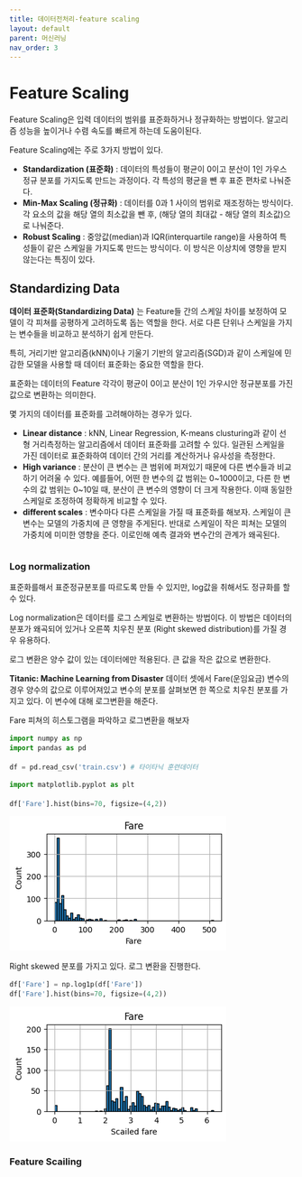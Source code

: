 ```yaml
---
title: 데이터전처리-feature scaling
layout: default
parent: 머신러닝
nav_order: 3
---
```


# Feature Scaling

Feature Scaling은 입력 데이터의 범위를 표준화하거나 정규화하는 방법이다. 알고리즘 성능을 높이거나 수렴 속도를 빠르게 하는데 도움이된다.

Feature Scaling에는 주로 3가지 방법이 있다.

* **Standardization (표준화)** : 데이터의 특성들이 평균이 0이고 분산이 1인 가우스 정규 분포를 가지도록 만드는 과정이다. 각 특성의 평균을 뺀 후 표준 편차로 나눠준다.
* **Min-Max Scaling (정규화)** : 데이터를 0과 1 사이의 범위로 재조정하는 방식이다. 각 요소의 값을 해당 열의 최소값을 뺀 후, (해당 열의 최대값 - 해당 열의 최소값)으로 나눠준다.
* **Robust Scaling** : 중앙값(median)과 IQR(interquartile range)을 사용하여 특성들이 같은 스케일을 가지도록 만드는 방식이다. 이 방식은 이상치에 영향을 받지 않는다는 특징이 있다.



## Standardizing Data

**데이터 표준화(Standardizing Data)** 는 Feature들 간의 스케일 차이를 보정하여 모델이 각 피쳐를 공평하게 고려하도록 돕는 역할을 한다. 서로 다른 단위나 스케일을 가지는 변수들을 비교하고 분석하기 쉽게 만든다.

특히, 거리기반 알고리즘(kNN)이나 기울기 기반의 알고리즘(SGD)과 같이 스케일에 민감한 모델을 사용할 때 데이터 표준화는 중요한 역할을 한다.

표준화는 데이터의 Feature 각각이 평균이 0이고 분산이 1인 가우시안 정규분포를 가진 값으로 변환하는 의미한다.



몇 가지의 데이터를 표준화를 고려해야하는 경우가 있다.

* **Linear distance** : kNN, Linear Regression, K-means clusturing과 같이 선형 거리측정하는 알고리즘에서 데이터 표준화를 고려할 수 있다. 일관된 스케일을 가진 데이터로 표준화하여 데이터 간의 거리를 계산하거나 유사성을 측정한다.
* **High variance** : 분산이 큰 변수는 큰 범위에 퍼져있기 때문에 다른 변수들과 비교하기 어려울 수 있다. 예를들어, 어떤 한 변수의 값 범위는 0~1000이고, 다른 한 변수의 값 범위는 0~10일 때, 분산이 큰 변수의 영향이 더 크게 작용한다. 이때 동일한 스케일로 조정하여 정확하게 비교할 수 있다.
* **different scales** : 변수마다 다른 스케일을 가질 때 표준화를 해보자. 스케일이 큰 변수는 모델의 가중치에  큰 영향을 주게된다. 반대로 스케일이 작은 피쳐는 모델의 가중치에 미미한 영향을 준다. 이로인해 예측 결과와 변수간의 관계가 왜곡된다.  

```python

```







### Log normalization

표준화를해서 표준정규분포를 따르도록 만들 수 있지만, log값을 취해서도 정규화를 할 수 있다.

Log normalization은 데이터를 로그 스케일로 변환하는 방법이다. 이 방법은 데이터의 분포가 왜곡되어 있거나 오른쪽 치우친 분포 (Right skewed distribution)를 가질 경우 유용하다.

로그 변환은 양수 값이 있는 데이터에만 적용된다. 큰 값을 작은 값으로 변환한다.

**Titanic: Machine Learning from Disaster** 데이터 셋에서 Fare(운임요금) 변수의 경우 양수의 값으로 이루어져있고 변수의 분포를 살펴보면 한 쪽으로 치우친 분포를 가지고 있다. 이 변수에 대해 로그변환을 해준다.



Fare 피쳐의 히스토그램을 파악하고 로그변환을 해보자

```python
import numpy as np
import pandas as pd

df = pd.read_csv('train.csv') # 타이타닉 훈련데이터
```

```python
import matplotlib.pyplot as plt

df['Fare'].hist(bins=70, figsize=(4,2))
```

![](../../assets/images/ml/logs.png)

Right skewed 분포를 가지고 있다. 로그 변환을 진행한다.

```python
df['Fare'] = np.log1p(df['Fare'])
df['Fare'].hist(bins=70, figsize=(4,2))
```

![](../../assets/images/ml/logs2.png)





### Feature Scailing

